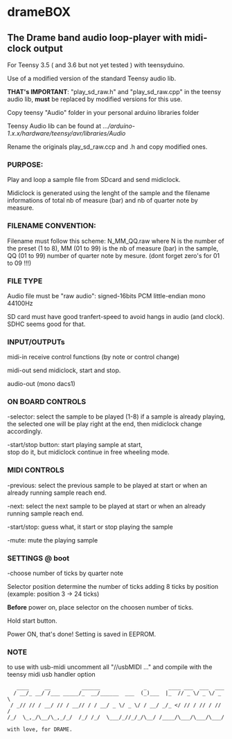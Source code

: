 # drameBOX
## The Drame band audio loop-player with midi-clock output
      
   For Teensy 3.5 ( and 3.6 but not yet tested ) with teensyduino.
   
   Use of a modified version of the standard Teensy audio lib.
   
   **THAT's IMPORTANT**: "play_sd_raw.h" and "play_sd_raw.cpp" in the teensy 
   audio lib, **must** be replaced by modified versions for this use.
   
   Copy teensy "Audio" folder in your personal arduino libraries folder
   
   Teensy Audio lib can be found at *.../arduino-1.x.x/hardware/teensy/avr/libraries/Audio*
   
   Rename the originals play_sd_raw.ccp and .h and copy modified ones.
   
   ### PURPOSE:
   Play and loop a sample file from SDcard and send midiclock. 
   
   Midiclock is generated using the lenght of the sample
   and the filename informations of total nb of measure (bar) 
   and nb of quarter note by measure.
   
   ### FILENAME CONVENTION:
   Filename must follow this scheme: N_MM_QQ.raw 
   where N is the number of the preset (1 to 8), 
   MM (01 to 99) is the nb of measure (bar) in the sample,
   QQ (01 to 99) number of quarter note by mesure.
   (dont forget zero's for 01 to 09 !!!)
   
   ### FILE TYPE
   Audio file must be "raw audio": signed-16bits PCM little-endian mono 44100Hz
   
   SD card must have good tranfert-speed to avoid
   hangs in audio (and clock).
   SDHC seems good for that.
   
   ### INPUT/OUTPUTs
   midi-in receive control functions (by note or control change)
   
   midi-out send midiclock, start and stop.
   
   audio-out (mono dacs1)
   
   ### ON BOARD CONTROLS
   -selector: select the sample to be played (1-8)
   if a sample is already playing, the selected one 
   will be play right at the end, then midiclock change 
   accordingly.
   
   -start/stop button: start playing sample at start,  
   stop do it, but midiclock continue in free wheeling mode.
   
   ### MIDI CONTROLS
   -previous: select the previous sample to be played at start or when 
   an already running sample reach end.
   
   -next: select the next sample to be played at start or when 
   an already running sample reach end.
   
   -start/stop: guess what, it start or stop playing the sample
   
   -mute: mute the playing sample
   
   ### SETTINGS @ boot
   -choose number of ticks by quarter note
   
   Selector position determine the number
   of ticks adding 8 ticks by position
   (example: position 3 -> 24 ticks)
   
   **Before** power on, place selector on the choosen
   number of ticks.
   
   Hold start button.
   
   Power ON, that's done!
   Setting is saved in EEPROM.
   
   ### NOTE
   to use with usb-midi uncomment all "//usbMIDI ..."
   and compile with the teensy midi usb handler option
  ```
     ____     __          ______              _       ____ ___  ___  ___
    / __/_ __/ /___ _____/_  __/______  ___  (_)___  |_  // _ \/ _ \/ _ \
   / _// // / __/ // / __// / / __/ _ \/ _ \/ / __/ _/_ </ // / // / // /
  /_/  \_,_/\__/\_,_/_/  /_/ /_/  \___/_//_/_/\__/ /____/\___/\___/\___/ 
                                                                         
with love, for DRAME.
```
  
